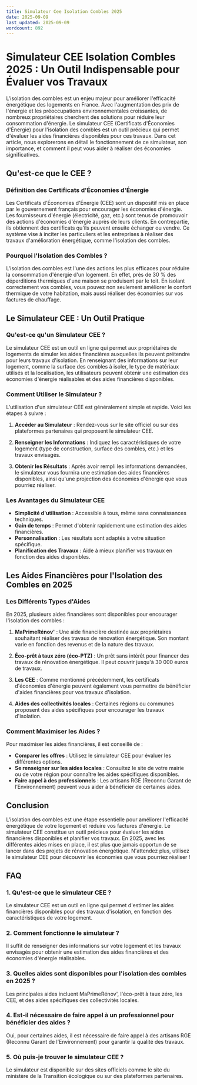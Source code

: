 ```yaml
---
title: Simulateur Cee Isolation Combles 2025
date: 2025-09-09
last_updated: 2025-09-09
wordcount: 892
---
```


# Simulateur CEE Isolation Combles 2025 : Un Outil Indispensable pour Évaluer vos Travaux

L'isolation des combles est un enjeu majeur pour améliorer l'efficacité énergétique des logements en France. Avec l'augmentation des prix de l'énergie et les préoccupations environnementales croissantes, de nombreux propriétaires cherchent des solutions pour réduire leur consommation d'énergie. Le simulateur CEE (Certificats d'Économies d'Énergie) pour l'isolation des combles est un outil précieux qui permet d'évaluer les aides financières disponibles pour ces travaux. Dans cet article, nous explorerons en détail le fonctionnement de ce simulateur, son importance, et comment il peut vous aider à réaliser des économies significatives.

## Qu'est-ce que le CEE ?

### Définition des Certificats d'Économies d'Énergie

Les Certificats d'Économies d'Énergie (CEE) sont un dispositif mis en place par le gouvernement français pour encourager les économies d'énergie. Les fournisseurs d'énergie (électricité, gaz, etc.) sont tenus de promouvoir des actions d'économies d'énergie auprès de leurs clients. En contrepartie, ils obtiennent des certificats qu'ils peuvent ensuite échanger ou vendre. Ce système vise à inciter les particuliers et les entreprises à réaliser des travaux d'amélioration énergétique, comme l'isolation des combles.

### Pourquoi l'Isolation des Combles ?

L'isolation des combles est l'une des actions les plus efficaces pour réduire la consommation d'énergie d'un logement. En effet, près de 30 % des déperditions thermiques d'une maison se produisent par le toit. En isolant correctement vos combles, vous pouvez non seulement améliorer le confort thermique de votre habitation, mais aussi réaliser des économies sur vos factures de chauffage.

## Le Simulateur CEE : Un Outil Pratique

### Qu'est-ce qu'un Simulateur CEE ?

Le simulateur CEE est un outil en ligne qui permet aux propriétaires de logements de simuler les aides financières auxquelles ils peuvent prétendre pour leurs travaux d'isolation. En renseignant des informations sur leur logement, comme la surface des combles à isoler, le type de matériaux utilisés et la localisation, les utilisateurs peuvent obtenir une estimation des économies d'énergie réalisables et des aides financières disponibles.

### Comment Utiliser le Simulateur ?

L'utilisation d'un simulateur CEE est généralement simple et rapide. Voici les étapes à suivre :

1. **Accéder au Simulateur** : Rendez-vous sur le site officiel ou sur des plateformes partenaires qui proposent le simulateur CEE.
   
2. **Renseigner les Informations** : Indiquez les caractéristiques de votre logement (type de construction, surface des combles, etc.) et les travaux envisagés.

3. **Obtenir les Résultats** : Après avoir rempli les informations demandées, le simulateur vous fournira une estimation des aides financières disponibles, ainsi qu'une projection des économies d'énergie que vous pourriez réaliser.

### Les Avantages du Simulateur CEE

- **Simplicité d'utilisation** : Accessible à tous, même sans connaissances techniques.
- **Gain de temps** : Permet d'obtenir rapidement une estimation des aides financières.
- **Personnalisation** : Les résultats sont adaptés à votre situation spécifique.
- **Planification des Travaux** : Aide à mieux planifier vos travaux en fonction des aides disponibles.

## Les Aides Financières pour l'Isolation des Combles en 2025

### Les Différents Types d'Aides

En 2025, plusieurs aides financières sont disponibles pour encourager l'isolation des combles :

1. **MaPrimeRénov'** : Une aide financière destinée aux propriétaires souhaitant réaliser des travaux de rénovation énergétique. Son montant varie en fonction des revenus et de la nature des travaux.

2. **Éco-prêt à taux zéro (éco-PTZ)** : Un prêt sans intérêt pour financer des travaux de rénovation énergétique. Il peut couvrir jusqu'à 30 000 euros de travaux.

3. **Les CEE** : Comme mentionné précédemment, les certificats d'économies d'énergie peuvent également vous permettre de bénéficier d'aides financières pour vos travaux d'isolation.

4. **Aides des collectivités locales** : Certaines régions ou communes proposent des aides spécifiques pour encourager les travaux d'isolation.

### Comment Maximiser les Aides ?

Pour maximiser les aides financières, il est conseillé de :

- **Comparer les offres** : Utilisez le simulateur CEE pour évaluer les différentes options.
- **Se renseigner sur les aides locales** : Consultez le site de votre mairie ou de votre région pour connaître les aides spécifiques disponibles.
- **Faire appel à des professionnels** : Les artisans RGE (Reconnu Garant de l’Environnement) peuvent vous aider à bénéficier de certaines aides.

## Conclusion

L'isolation des combles est une étape essentielle pour améliorer l'efficacité énergétique de votre logement et réduire vos factures d'énergie. Le simulateur CEE constitue un outil précieux pour évaluer les aides financières disponibles et planifier vos travaux. En 2025, avec les différentes aides mises en place, il est plus que jamais opportun de se lancer dans des projets de rénovation énergétique. N'attendez plus, utilisez le simulateur CEE pour découvrir les économies que vous pourriez réaliser !

## FAQ

### 1. Qu'est-ce que le simulateur CEE ?

Le simulateur CEE est un outil en ligne qui permet d'estimer les aides financières disponibles pour des travaux d'isolation, en fonction des caractéristiques de votre logement.

### 2. Comment fonctionne le simulateur ?

Il suffit de renseigner des informations sur votre logement et les travaux envisagés pour obtenir une estimation des aides financières et des économies d'énergie réalisables.

### 3. Quelles aides sont disponibles pour l'isolation des combles en 2025 ?

Les principales aides incluent MaPrimeRénov', l'éco-prêt à taux zéro, les CEE, et des aides spécifiques des collectivités locales.

### 4. Est-il nécessaire de faire appel à un professionnel pour bénéficier des aides ?

Oui, pour certaines aides, il est nécessaire de faire appel à des artisans RGE (Reconnu Garant de l’Environnement) pour garantir la qualité des travaux.

### 5. Où puis-je trouver le simulateur CEE ?

Le simulateur est disponible sur des sites officiels comme le site du ministère de la Transition écologique ou sur des plateformes partenaires.